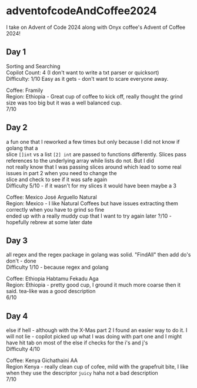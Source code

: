 # adventofcodeAndCoffee2024
I take on Advent of Code 2024 along with Onyx coffee's Advent of Coffee 2024!

## Day 1
Sorting and Searching <br />
Copilot Count: 4 (I don't want to write a txt parser or quicksort) <br />
Difficulty: 1/10 Easy as it gets - don't want to scare everyone away.<br /> 

Coffee: Framily <br />
Region: Ethiopia - Great cup of coffee to kick off, really thought the grind size was too big but it was a well balanced cup.<br /> 7/10 <br />

## Day 2
a fun one that I reworked a few times but only because I did not know if golang that a <br /> 
slice `[]int` vs a list `[2] int` are passed to functions differently. Slices pass references to the underlying array while lists do not. But I did <br /> not really know that I was passing slices around which lead to some real issues in part 2 when you need to change the <br /> slice and check to see if it was safe again <br />
Difficulty 5/10 - if it wasn't for my slices it would have been maybe a 3 <br />

Coffee: Mexico José Arguello Natural <br />
Region: Mexico - I like Natural Coffees but have issues extracting them correctly when you have to grind so fine <br /> ended up with a really muddy cup that I want to try again later
?/10 - hopefully rebrew at some later date

## Day 3
all regex and the regex package in golang was solid. "FindAll" then add do's don't - done <br />
Difficulty 1/10 - because regex and golang <br />

Coffee: Ethiopia Habtamu Fekadu Aga <br />
Region: Ethiopia - pretty good cup, I ground it much more coarse then it said. tea-like was a good description <br />
6/10

## Day 4
else if hell - although with the X-Mas part 2 I found an easier way to do it. I will not lie - copilot picked up what I was doing with part one and I might have hit tab on most of the else if checks for the i's and j's<br />
Difficulty 4/10<br />

Coffee: Kenya Gichathaini AA <br />
Region Kenya - really clean cup of cofee, mild with the grapefruit bite, I like when they use the descriptor `juicy` haha not a bad description <br />
7/10

